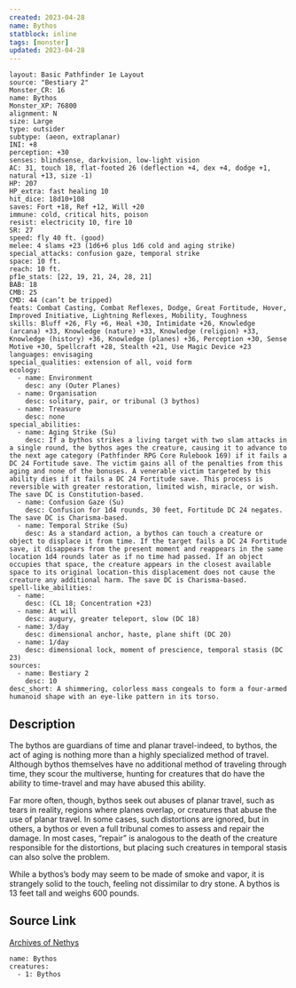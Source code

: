 ```yaml
---
created: 2023-04-28
name: Bythos
statblock: inline
tags: [monster]
updated: 2023-04-28
---
```

```statblock
layout: Basic Pathfinder 1e Layout
source: "Bestiary 2"
Monster_CR: 16
name: Bythos
Monster_XP: 76800
alignment: N
size: Large
type: outsider
subtype: (aeon, extraplanar)
INI: +8
perception: +30
senses: blindsense, darkvision, low-light vision
AC: 31, touch 18, flat-footed 26 (deflection +4, dex +4, dodge +1, natural +13, size -1)
HP: 207
HP_extra: fast healing 10
hit_dice: 18d10+108
saves: Fort +18, Ref +12, Will +20
immune: cold, critical hits, poison
resist: electricity 10, fire 10
SR: 27
speed: fly 40 ft. (good)
melee: 4 slams +23 (1d6+6 plus 1d6 cold and aging strike)
special_attacks: confusion gaze, temporal strike
space: 10 ft.
reach: 10 ft.
pf1e_stats: [22, 19, 21, 24, 28, 21]
BAB: 18
CMB: 25
CMD: 44 (can’t be tripped)
feats: Combat Casting, Combat Reflexes, Dodge, Great Fortitude, Hover, Improved Initiative, Lightning Reflexes, Mobility, Toughness
skills: Bluff +26, Fly +6, Heal +30, Intimidate +26, Knowledge (arcana) +33, Knowledge (nature) +33, Knowledge (religion) +33, Knowledge (history) +36, Knowledge (planes) +36, Perception +30, Sense Motive +30, Spellcraft +28, Stealth +21, Use Magic Device +23
languages: envisaging
special_qualities: extension of all, void form
ecology:
  - name: Environment
    desc: any (Outer Planes)
  - name: Organisation
    desc: solitary, pair, or tribunal (3 bythos)
  - name: Treasure
    desc: none
special_abilities:
  - name: Aging Strike (Su)
    desc: If a bythos strikes a living target with two slam attacks in a single round, the bythos ages the creature, causing it to advance to the next age category (Pathfinder RPG Core Rulebook 169) if it fails a DC 24 Fortitude save. The victim gains all of the penalties from this aging and none of the bonuses. A venerable victim targeted by this ability dies if it fails a DC 24 Fortitude save. This process is reversible with greater restoration, limited wish, miracle, or wish. The save DC is Constitution-based.
  - name: Confusion Gaze (Su)
    desc: Confusion for 1d4 rounds, 30 feet, Fortitude DC 24 negates. The save DC is Charisma-based.
  - name: Temporal Strike (Su)
    desc: As a standard action, a bythos can touch a creature or object to displace it from time. If the target fails a DC 24 Fortitude save, it disappears from the present moment and reappears in the same location 1d4 rounds later as if no time had passed. If an object occupies that space, the creature appears in the closest available space to its original location-this displacement does not cause the creature any additional harm. The save DC is Charisma-based.
spell-like_abilities:
  - name:
    desc: (CL 18; Concentration +23)
  - name: At will
    desc: augury, greater teleport, slow (DC 18)
  - name: 3/day
    desc: dimensional anchor, haste, plane shift (DC 20)
  - name: 1/day
    desc: dimensional lock, moment of prescience, temporal stasis (DC 23)
sources:
  - name: Bestiary 2
    desc: 10
desc_short: A shimmering, colorless mass congeals to form a four-armed humanoid shape with an eye-like pattern in its torso. 
```
## Description
The bythos are guardians of time and planar travel-indeed, to bythos, the act of aging is nothing more than a highly specialized method of travel. Although bythos themselves have no additional method of traveling through time, they scour the multiverse, hunting for creatures that do have the ability to time-travel and may have abused this ability. 

Far more often, though, bythos seek out abuses of planar travel, such as tears in reality, regions where planes overlap, or creatures that abuse the use of planar travel. In some cases, such distortions are ignored, but in others, a bythos or even a full tribunal comes to assess and repair the damage. In most cases, “repair” is analogous to the death of the creature responsible for the distortions, but placing such creatures in temporal stasis can also solve the problem. 

While a bythos’s body may seem to be made of smoke and vapor, it is strangely solid to the touch, feeling not dissimilar to dry stone. A bythos is 13 feet tall and weighs 600 pounds.
## Source Link
[Archives of Nethys](https://aonprd.com/MonsterDisplay.aspx?ItemName=Bythos)
```encounter-table
name: Bythos
creatures:
  - 1: Bythos
```

